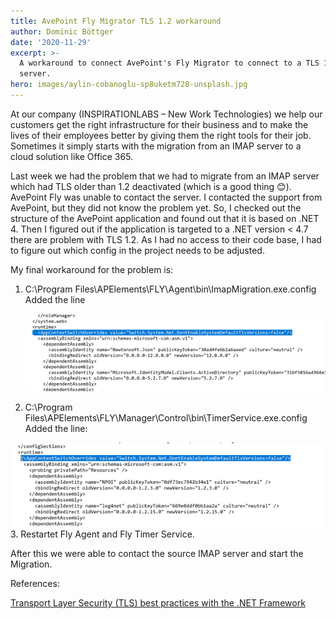 ```yaml
---
title: AvePoint Fly Migrator TLS 1.2 workaround
author: Dominic Böttger
date: '2020-11-29'
excerpt: >-
  A workaround to connect AvePoint's Fly Migrator to connect to a TLS 1.2 IMAP
  server.
hero: images/aylin-cobanoglu-sp8uketm728-unsplash.jpg
---
```

At our company (INSPIRATIONLABS – New Work Technologies) we help our customers get the right infrastructure for their business and to make the lives of their employees better by giving them the right tools for their job. Sometimes it simply starts with the migration from an IMAP server to a cloud solution like Office 365.

Last week we had the problem that we had to migrate from an IMAP server which had TLS older than 1.2 deactivated (which is a good thing 😊). AvePoint Fly was unable to contact the server. I contacted the support from AvePoint, but they did not know the problem yet. So, I checked out the structure of the AvePoint application and found out that it is based on .NET 4. Then I figured out if the application is targeted to a .NET version < 4.7 there are problem with TLS 1.2. As I had no access to their code base, I had to figure out which config in the project needs to be adjusted.

My final workaround for the problem is:

1. C:\Program Files\APElements\FLY\Agent\bin\ImapMigration.exe.config Added the line 
   <AppContextSwitchOverrides value="Switch.System.Net.DontEnableSystemDefaultTlsVersions=false"/>

   ![Showing the configuration of the ImapMigration](images/picture1.png)
2.  C:\Program Files\APElements\FLY\Manager\Control\bin\TimerService.exe.config Added the line:
   <AppContextSwitchOverrides value="Switch.System.Net.DontEnableSystemDefaultTlsVersions=false"/>

   ![Showing the configuration of the TimerService](images/picture2.png)
3.  Restartet Fly Agent and Fly Timer Service.

After this we were able to contact the source IMAP server and start the Migration.



References:

[Transport Layer Security (TLS) best practices with the .NET Framework](https://docs.microsoft.com/en-us/dotnet/framework/network-programming/tls)

[](https://docs.microsoft.com/en-us/dotnet/framework/network-programming/tls)